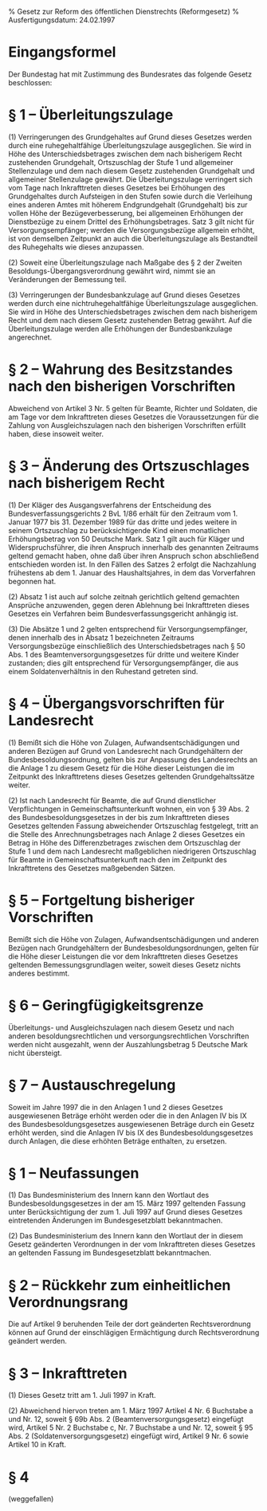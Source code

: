 % Gesetz zur Reform des öffentlichen Dienstrechts  (Reformgesetz)
% Ausfertigungsdatum: 24.02.1997
 
# Eingangsformel

Der Bundestag hat mit Zustimmung des Bundesrates das folgende Gesetz beschlossen:

# § 1 – Überleitungszulage

(1) Verringerungen des Grundgehaltes auf Grund dieses Gesetzes werden durch eine ruhegehaltfähige Überleitungszulage ausgeglichen. Sie wird in Höhe des Unterschiedsbetrages zwischen dem nach bisherigem Recht zustehenden Grundgehalt, Ortszuschlag der Stufe 1 und allgemeiner Stellenzulage und dem nach diesem Gesetz zustehenden Grundgehalt und allgemeiner Stellenzulage gewährt. Die Überleitungszulage verringert sich vom Tage nach Inkrafttreten dieses Gesetzes bei Erhöhungen des Grundgehaltes durch Aufsteigen in den Stufen sowie durch die Verleihung eines anderen Amtes mit höherem Endgrundgehalt (Grundgehalt) bis zur vollen Höhe der Bezügeverbesserung, bei allgemeinen Erhöhungen der Dienstbezüge zu einem Drittel des Erhöhungsbetrages. Satz 3 gilt nicht für Versorgungsempfänger; werden die Versorgungsbezüge allgemein erhöht, ist von demselben Zeitpunkt an auch die Überleitungszulage als Bestandteil des Ruhegehalts wie dieses anzupassen.

(2) Soweit eine Überleitungszulage nach Maßgabe des § 2 der Zweiten Besoldungs-Übergangsverordnung gewährt wird, nimmt sie an Veränderungen der Bemessung teil.

(3) Verringerungen der Bundesbankzulage auf Grund dieses Gesetzes werden durch eine nichtruhegehaltfähige Überleitungszulage ausgeglichen. Sie wird in Höhe des Unterschiedsbetrages zwischen dem nach bisherigem Recht und dem nach diesem Gesetz zustehenden Betrag gewährt. Auf die Überleitungszulage werden alle Erhöhungen der Bundesbankzulage angerechnet.

# § 2 – Wahrung des Besitzstandes nach den bisherigen Vorschriften

Abweichend von Artikel 3 Nr. 5 gelten für Beamte, Richter und Soldaten, die am Tage vor dem Inkrafttreten dieses Gesetzes die Voraussetzungen für die Zahlung von Ausgleichszulagen nach den bisherigen Vorschriften erfüllt haben, diese insoweit weiter.

# § 3 – Änderung des Ortszuschlages nach bisherigem Recht

(1) Der Kläger des Ausgangsverfahrens der Entscheidung des Bundesverfassungsgerichts 2 BvL 1/86 erhält für den Zeitraum vom 1. Januar 1977 bis 31. Dezember 1989 für das dritte und jedes weitere in seinem Ortszuschlag zu berücksichtigende Kind einen monatlichen Erhöhungsbetrag von 50 Deutsche Mark. Satz 1 gilt auch für Kläger und Widerspruchsführer, die ihren Anspruch innerhalb des genannten Zeitraums geltend gemacht haben, ohne daß über ihren Anspruch schon abschließend entschieden worden ist. In den Fällen des Satzes 2 erfolgt die Nachzahlung frühestens ab dem 1. Januar des Haushaltsjahres, in dem das Vorverfahren begonnen hat.

(2) Absatz 1 ist auch auf solche zeitnah gerichtlich geltend gemachten Ansprüche anzuwenden, gegen deren Ablehnung bei Inkrafttreten dieses Gesetzes ein Verfahren beim Bundesverfassungsgericht anhängig ist.

(3) Die Absätze 1 und 2 gelten entsprechend für Versorgungsempfänger, denen innerhalb des in Absatz 1 bezeichneten Zeitraums Versorgungsbezüge einschließlich des Unterschiedsbetrages nach § 50 Abs. 1 des Beamtenversorgungsgesetzes für dritte und weitere Kinder zustanden; dies gilt entsprechend für Versorgungsempfänger, die aus einem Soldatenverhältnis in den Ruhestand getreten sind.

# § 4 – Übergangsvorschriften für Landesrecht

(1) Bemißt sich die Höhe von Zulagen, Aufwandsentschädigungen und anderen Bezügen auf Grund von Landesrecht nach Grundgehältern der Bundesbesoldungsordnung, gelten bis zur Anpassung des Landesrechts an die Anlage 1 zu diesem Gesetz für die Höhe dieser Leistungen die im Zeitpunkt des Inkrafttretens dieses Gesetzes geltenden Grundgehaltssätze weiter.

(2) Ist nach Landesrecht für Beamte, die auf Grund dienstlicher Verpflichtungen in Gemeinschaftsunterkunft wohnen, ein von § 39 Abs. 2 des Bundesbesoldungsgesetzes in der bis zum Inkrafttreten dieses Gesetzes geltenden Fassung abweichender Ortszuschlag festgelegt, tritt an die Stelle des Anrechnungsbetrages nach Anlage 2 dieses Gesetzes ein Betrag in Höhe des Differenzbetrages zwischen dem Ortszuschlag der Stufe 1 und dem nach Landesrecht maßgeblichen niedrigeren Ortszuschlag für Beamte in Gemeinschaftsunterkunft nach den im Zeitpunkt des Inkrafttretens des Gesetzes maßgebenden Sätzen.

# § 5 – Fortgeltung bisheriger Vorschriften

Bemißt sich die Höhe von Zulagen, Aufwandsentschädigungen und anderen Bezügen nach Grundgehältern der Bundesbesoldungsordnungen, gelten für die Höhe dieser Leistungen die vor dem Inkrafttreten dieses Gesetzes geltenden Bemessungsgrundlagen weiter, soweit dieses Gesetz nichts anderes bestimmt.

# § 6 – Geringfügigkeitsgrenze

Überleitungs- und Ausgleichszulagen nach diesem Gesetz und nach anderen besoldungsrechtlichen und versorgungsrechtlichen Vorschriften werden nicht ausgezahlt, wenn der Auszahlungsbetrag 5 Deutsche Mark nicht übersteigt.

# § 7 – Austauschregelung

Soweit im Jahre 1997 die in den Anlagen 1 und 2 dieses Gesetzes ausgewiesenen Beträge erhöht werden oder die in den Anlagen IV bis IX des Bundesbesoldungsgesetzes ausgewiesenen Beträge durch ein Gesetz erhöht werden, sind die Anlagen IV bis IX des Bundesbesoldungsgesetzes durch Anlagen, die diese erhöhten Beträge enthalten, zu ersetzen.

# § 1 – Neufassungen

(1) Das Bundesministerium des Innern kann den Wortlaut des Bundesbesoldungsgesetzes in der am 15. März 1997 geltenden Fassung unter Berücksichtigung der zum 1. Juli 1997 auf Grund dieses Gesetzes eintretenden Änderungen im Bundesgesetzblatt bekanntmachen.

(2) Das Bundesministerium des Innern kann den Wortlaut der in diesem Gesetz geänderten Verordnungen in der vom Inkrafttreten dieses Gesetzes an geltenden Fassung im Bundesgesetzblatt bekanntmachen.

# § 2 – Rückkehr zum einheitlichen Verordnungsrang

Die auf Artikel 9 beruhenden Teile der dort geänderten Rechtsverordnung können auf Grund der einschlägigen Ermächtigung durch Rechtsverordnung geändert werden.

# § 3 – Inkrafttreten

(1) Dieses Gesetz tritt am 1. Juli 1997 in Kraft.

(2) Abweichend hiervon treten am 1. März 1997 Artikel 4 Nr. 6 Buchstabe a und Nr. 12, soweit § 69b Abs. 2 (Beamtenversorgungsgesetz) eingefügt wird, Artikel 5 Nr. 2 Buchstabe c, Nr. 7 Buchstabe a und Nr. 12, soweit § 95 Abs. 2 (Soldatenversorgungsgesetz) eingefügt wird, Artikel 9 Nr. 6 sowie Artikel 10 in Kraft.

# § 4

(weggefallen)

